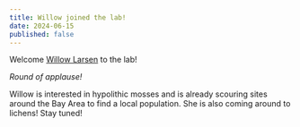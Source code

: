 ```yaml
---
title: Willow joined the lab!
date: 2024-06-15
published: false
---
```


Welcome [Willow Larsen](https://meep-lab.com/author/willow-larsen/) to the lab!

*Round of applause!* 

Willow is interested in hypolithic mosses and is already scouring sites around the Bay Area to find a local population. 
She is also coming around to lichens!
Stay tuned!